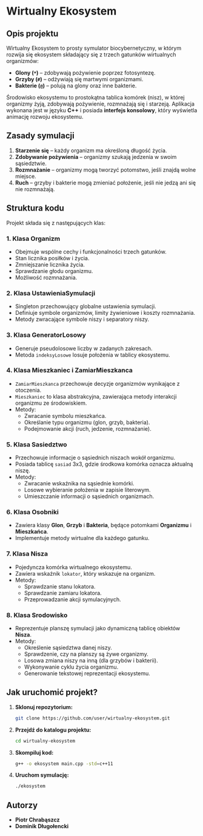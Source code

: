 # Wirtualny Ekosystem

## Opis projektu
Wirtualny Ekosystem to prosty symulator biocybernetyczny, w którym rozwija się ekosystem składający się z trzech gatunków wirtualnych organizmów:

- **Glony (`*`)** – zdobywają pożywienie poprzez fotosyntezę.
- **Grzyby (`#`)** – odżywiają się martwymi organizmami.
- **Bakterie (`@`)** – polują na glony oraz inne bakterie.

Środowisko ekosystemu to prostokątna tablica komórek (nisz), w której organizmy żyją, zdobywają pożywienie, rozmnażają się i starzeją. Aplikacja wykonana jest w języku **C++** i posiada **interfejs konsolowy**, który wyświetla animację rozwoju ekosystemu.

## Zasady symulacji
1. **Starzenie się** – każdy organizm ma określoną długość życia.
2. **Zdobywanie pożywienia** – organizmy szukają jedzenia w swoim sąsiedztwie.
3. **Rozmnażanie** – organizmy mogą tworzyć potomstwo, jeśli znajdą wolne miejsce.
4. **Ruch** – grzyby i bakterie mogą zmieniać położenie, jeśli nie jedzą ani się nie rozmnażają.

## Struktura kodu
Projekt składa się z następujących klas:

### 1. **Klasa Organizm**
- Obejmuje wspólne cechy i funkcjonalności trzech gatunków.
- Stan licznika posiłków i życia.
- Zmniejszanie licznika życia.
- Sprawdzanie głodu organizmu.
- Możliwość rozmnażania.

### 2. **Klasa UstawieniaSymulacji**
- Singleton przechowujący globalne ustawienia symulacji.
- Definiuje symbole organizmów, limity żywieniowe i koszty rozmnażania.
- Metody zwracające symbole niszy i separatory niszy.

### 3. **Klasa GeneratorLosowy**
- Generuje pseudolosowe liczby w zadanych zakresach.
- Metoda `indeksyLosowe` losuje położenia w tablicy ekosystemu.

### 4. **Klasa Mieszkaniec i ZamiarMieszkanca**
- `ZamiarMieszkanca` przechowuje decyzje organizmów wynikające z otoczenia.
- `Mieszkaniec` to klasa abstrakcyjna, zawierająca metody interakcji organizmu ze środowiskiem.
- Metody:
  - Zwracanie symbolu mieszkańca.
  - Określanie typu organizmu (glon, grzyb, bakteria).
  - Podejmowanie akcji (ruch, jedzenie, rozmnażanie).

### 5. **Klasa Sasiedztwo**
- Przechowuje informacje o sąsiednich niszach wokół organizmu.
- Posiada tablicę `sasiad` 3x3, gdzie środkowa komórka oznacza aktualną niszę.
- Metody:
  - Zwracanie wskaźnika na sąsiednie komórki.
  - Losowe wybieranie położenia w zapisie literowym.
  - Umieszczanie informacji o sąsiednich organizmach.

### 6. **Klasa Osobniki**
- Zawiera klasy **Glon**, **Grzyb** i **Bakteria**, będące potomkami **Organizmu** i **Mieszkańca**.
- Implementuje metody wirtualne dla każdego gatunku.

### 7. **Klasa Nisza**
- Pojedyncza komórka wirtualnego ekosystemu.
- Zawiera wskaźnik `lokator`, który wskazuje na organizm.
- Metody:
  - Sprawdzanie stanu lokatora.
  - Sprawdzanie zamiaru lokatora.
  - Przeprowadzanie akcji symulacyjnych.

### 8. **Klasa Srodowisko**
- Reprezentuje planszę symulacji jako dynamiczną tablicę obiektów **Nisza**.
- Metody:
  - Określenie sąsiedztwa danej niszy.
  - Sprawdzenie, czy na planszy są żywe organizmy.
  - Losowa zmiana niszy na inną (dla grzybów i bakterii).
  - Wykonywanie cyklu życia organizmu.
  - Generowanie tekstowej reprezentacji ekosystemu.

## Jak uruchomić projekt?
1. **Sklonuj repozytorium:**
   ```sh
   git clone https://github.com/user/wirtualny-ekosystem.git
   ```
2. **Przejdź do katalogu projektu:**
   ```sh
   cd wirtualny-ekosystem
   ```
3. **Skompiluj kod:**
   ```sh
   g++ -o ekosystem main.cpp -std=c++11
   ```
4. **Uruchom symulację:**
   ```sh
   ./ekosystem
   ```

## Autorzy
- **Piotr Chrabąszcz**
- **Dominik Długołencki**
